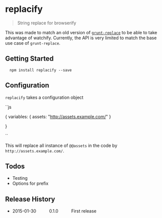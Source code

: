 # replacify

> String replace for browserify

This was made to match an old version of [`grunt-replace`](https://github.com/outaTiME/grunt-replace) to be able to take advantage of watchify.
Currently, the API is very limited to match the base use case of `grunt-replace`.

## Getting Started

```shell
  npm install replacify --save
```

## Configuration

`replacify` takes a configuration object

``js
  
  {
    variables: {
      assets: "http://assets.example.com/"
    }

  }

``

This will replace all instance of `@@assets` in the code by `http://assets.example.com/`.

## Todos

- Testing
- Options for prefix

## Release History
* 2015-01-30   0.1.0   First release
